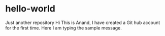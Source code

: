 # hello-world
Just another repository
Hi This is Anand, I have created a Git hub account for the first time. 
Here I am typing the sample message. 
